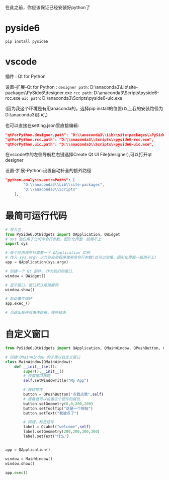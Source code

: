 在此之前，你应该保证已经安装好python了
# pyside6
```py
pip install pyside6
```
# vscode
插件 : Qt for Python

设置-扩展-Qt for Python :
`designer path`: D:\anaconda3\Lib\site-packages\PySide6\designer.exe
`rcc path`: D:\anaconda3\Scripts\pyside6-rcc.exe
`uic path`: D:\anaconda3\Scripts\pyside6-uic.exe

(因为我这个环境是有用anaconda的，选择pip install的位置(以上我的安装路径为D:\anaconda3)即可,)

也可以直接在setting.json里直接编辑:
```json
"qtForPython.designer.path": "D:\\anaconda3\\Lib\\site-packages\\PySide6\\designer.exe",
"qtForPython.rcc.path": "D:\\anaconda3\\Scripts\\pyside6-rcc.exe",
"qtForPython.uic.path": "D:\\anaconda3\\Scripts\\pyside6-uic.exe",
```
在vscode中的左侧导航栏右键选择Create Qt UI File(designer),可以打开qt designer

设置-扩展-Python:设置自动补全的额外路径
```json
"python.analysis.extraPaths": [
        "D:\\anaconda3\\Lib\\site-packages",
        "D:\\anaconda3\\Scripts"
    ],
```
# 最简可运行代码
```py
# 导入包
from PySide6.QtWidgets import QApplication, QWidget
# sys 包仅用于访问命令行参数，图形化界面一般用不上
import sys

# 每个应用程序只需要一个 QApplication 实例
# 传入 sys.argv 以允许应用程序使用命令行参数(也可以忽略，图形化界面一般用不上)
app = QApplication(sys.argv)

# 创建一个 Qt 部件, 作为我们的窗口.
window = QWidget()

# 显示窗口，窗口默认是隐藏的
window.show()  

# 启动事件循环
app.exec_()

# 当退出程序后事件结束，程序结束

```
# 自定义窗口
```py
from PySide6.QtWidgets import QApplication, QMainWindow, QPushButton, QLabel

# 创建 QMainWindow 的子类以自定义窗口
class MainWindow(QMainWindow):
    def __init__(self):
        super().__init__()
        # 设置窗口标题
        self.setWindowTitle("My App")

        # 按钮控件
        button = QPushButton("点我点我",self)
        # 接着就可以设置这个控件的属性
        button.setGeometry(0,0,200,200)
        button.setToolTip("这是一个按钮")
        button.setText("我被点了")

        # 同理，标签控件
        label = QLabel("welcome",self)
        label.setGeometry(200,200,300,300)
        label.setText("什么")


app = QApplication()

window = MainWindow()
window.show()

app.exec()
```
